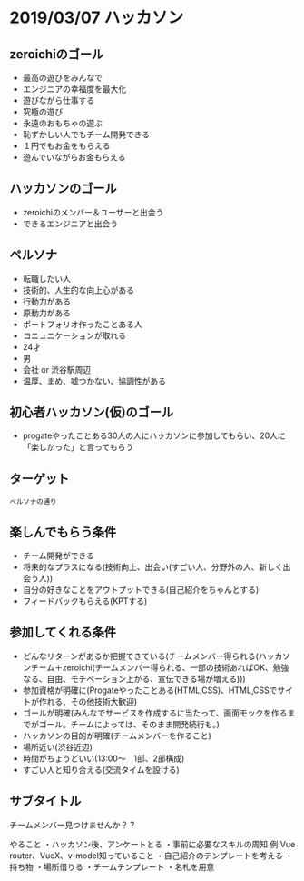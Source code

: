 
# **2019/03/07 ハッカソン**

## zeroichiのゴール
- 最高の遊びをみんなで
- エンジニアの幸福度を最大化
- 遊びながら仕事する
- 究極の遊び
- 永遠のおもちゃの遊ぶ
- 恥ずかしい人でもチーム開発できる
- １円でもお金をもらえる
- 遊んでいながらお金もらえる


## ハッカソンのゴール
- zeroichiのメンバー＆ユーザーと出会う
- できるエンジニアと出会う

## ペルソナ
- 転職したい人
- 技術的、人生的な向上心がある
- 行動力がある
- 原動力がある
- ポートフォリオ作ったことある人
- コニュニケーションが取れる
- 24才
- 男
- 会社 or 渋谷駅周辺
- 温厚、まめ、嘘つかない、協調性がある

## 初心者ハッカソン(仮)のゴール
- progateやったことある30人の人にハッカソンに参加してもらい、20人に「楽しかった」と言ってもらう

## ターゲット
    ペルソナの通り

## 楽しんでもらう条件
- チーム開発ができる
- 将来的なプラスになる(技術向上、出会い(すごい人、分野外の人、新しく出会う人))
- 自分の好きなことをアウトプットできる(自己紹介をちゃんとする)
- フィードバックもらえる(KPTする)

## 参加してくれる条件
- どんなリターンがあるか把握できている(チームメンバー得られる(ハッカソンチーム＋zeroichi(チームメンバー得られる、一部の技術あればOK、勉強なる、自由、モチベーション上がる、宣伝できる場が増える)))
- 参加資格が明確に(Progateやったことある(HTML,CSS)、HTML,CSSでサイトが作れる、その他技術大歓迎)
- ゴールが明確(みんなでサービスを作成するに当たって、画面モックを作るまでがゴール。チームによっては、そのまま開発続行も。)
- ハッカソンの目的が明確(チームメンバーを作ること)
- 場所近い(渋谷近辺)
- 時間がちょうどいい(13:00〜　1部、2部構成)
- すごい人と知り合える(交流タイムを設ける)

## サブタイトル
チームメンバー見つけませんか？？

やること
 ・ハッカソン後、アンケートとる
・事前に必要なスキルの周知
   例:Vue router、VueX、v-model知っていること
・自己紹介のテンプレートを考える
・持ち物
・場所借りる
・チームテンプレート
・名札を用意
